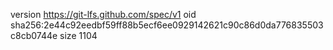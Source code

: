 version https://git-lfs.github.com/spec/v1
oid sha256:2e44c92eedbf59ff88b5ecf6ee0929142621c90c86d0da776835503c8cb0744e
size 1104
